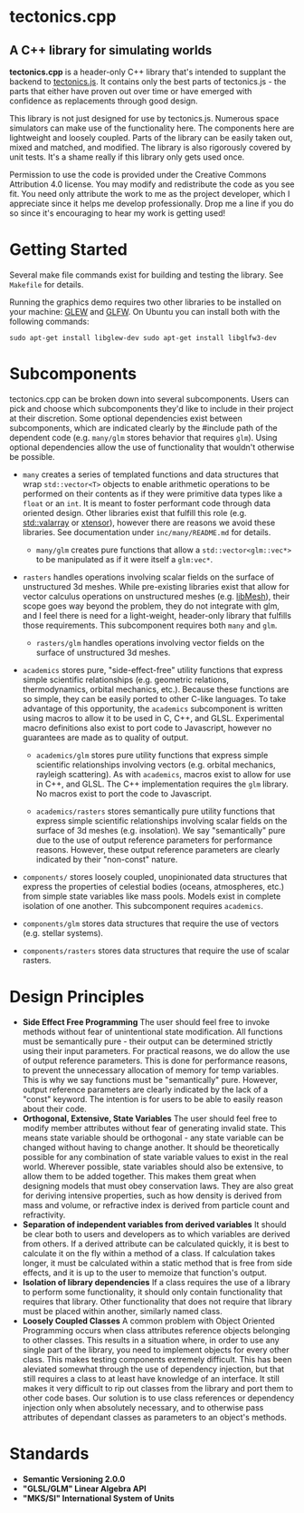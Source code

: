 # tectonics.cpp
## A C++ library for simulating worlds

**tectonics.cpp** is a header-only C++ library that's intended to supplant the backend to [tectonics.js](http://davidson16807.github.io/tectonics.js/). It contains only the best parts of tectonics.js - the parts that either have proven out over time or have emerged with confidence as replacements through good design. 

This library is not just designed for use by tectonics.js. Numerous space simulators can make use of the functionality here. The components here are lightweight and loosely coupled. Parts of the library can be easily taken out, mixed and matched, and modified. The library is also rigorously covered by unit tests. It's a shame really if this library only gets used once. 

Permission to use the code is provided under the Creative Commons Attribution 4.0 license. You may modify and redistribute the code as you see fit. You need only attribute the work to me as the project developer, which I appreciate since it helps me develop professionally. Drop me a line if you do so since it's encouraging to hear my work is getting used! 

# Getting Started
Several make file commands exist for building and testing the library. See `Makefile` for details. 

Running the graphics demo requires two other libraries to be installed on your machine: [GLEW](http://glew.sourceforge.net/) and [GLFW](https://www.glfw.org/). On Ubuntu you can install both with the following commands:

`
sudo apt-get install libglew-dev
sudo apt-get install libglfw3-dev
`

# Subcomponents
tectonics.cpp can be broken down into several subcomponents. Users can pick and choose which subcomponents they'd like to include in their project at their discretion. Some optional dependencies exist between subcomponents, which are indicated clearly by the #include path of the dependent code (e.g. `many/glm` stores behavior that requires `glm`). Using optional dependencies allow the use of functionality that wouldn't otherwise be possible. 

* `many` creates a series of templated functions and data structures that wrap `std::vector<T>` objects to enable arithmetic operations to be performed on their contents as if they were primitive data types like a `float` or an `int`. It is meant to foster performant code through data oriented design. Other libraries exist that fulfill this role (e.g. [std::valarray](https://en.cppreference.com/w/cpp/numeric/composite) or [xtensor](https://github.com/QuantStack/xtensor)), however there are reasons we avoid these libraries. See documentation under `inc/many/README.md` for details.

	- `many/glm` creates pure functions that allow a `std::vector<glm::vec*>` to be manipulated as if it were itself a `glm:vec*`. 

* `rasters` handles operations involving scalar fields on the surface of unstructured 3d meshes. While pre-existing libraries exist that allow for vector calculus operations on unstructured meshes (e.g. [libMesh](https://libmesh.github.io/externalsoftware.html)), their scope goes way beyond the problem, they do not integrate with glm, and I feel there is need for a light-weight, header-only library that fulfills those requirements. This subcomponent requires both `many` and `glm`. 

	- `rasters/glm` handles operations involving vector fields on the surface of unstructured 3d meshes. 

* `academics` stores pure, "side-effect-free" utility functions that express simple scientific relationships (e.g. geometric relations, thermodynamics, orbital mechanics, etc.). Because these functions are so simple, they can be easily ported to other C-like languages. To take advantage of this opportunity, the `academics` subcomponent is written using macros to allow it to be used in C, C++, and GLSL. Experimental macro definitions also exist to port code to Javascript, however no guarantees are made as to quality of output. 

	- `academics/glm` stores pure utility functions that express simple scientific relationships involving vectors (e.g. orbital mechanics, rayleigh scattering). As with `academics`, macros exist to allow for use in C++, and GLSL. The C++ implementation requires the `glm` library. No macros exist to port the code to Javascript. 

	- `academics/rasters` stores semantically pure utility functions that express simple scientific relationships involving scalar fields on the surface of 3d meshes (e.g. insolation). We say "semantically" pure due to the use of output reference parameters for performance reasons. However, these output reference parameters are clearly indicated by their "non-const" nature.

* `components/` stores loosely coupled, unopinionated data structures that express the properties of celestial bodies (oceans, atmospheres, etc.) from simple state variables like mass pools. Models exist in complete isolation of one another. This subcomponent requires `academics`.

* `components/glm` stores data structures that require the use of vectors (e.g. stellar systems). 

* `components/rasters` stores data structures that require the use of scalar rasters.

# Design Principles
* **Side Effect Free Programming** The user should feel free to invoke methods without fear of unintentional state modification. All functions must be semantically pure - their output can be determined strictly using their input parameters. For practical reasons, we do allow the use of output reference parameters. This is done for performance reasons, to prevent the unnecessary allocation of memory for temp variables. This is why we say functions must be "semantically" pure. However, output reference parameters are clearly indicated by the lack of a "const" keyword. The intention is for users to be able to easily reason about their code. 
* **Orthogonal, Extensive, State Variables** The user should feel free to modify member attributes without fear of generating invalid state. This means state variable should be orthogonal - any state variable can be changed without having to change another. It should be theoretically possible for any combination of state variable values to exist in the real world. Wherever possible, state variables should also be extensive, to allow them to be added together. This makes them great when designing models that must obey conservation laws. They are also great for deriving intensive properties, such as how density is derived from mass and volume, or refractive index is derived from particle count and refractivity. 
* **Separation of independent variables from derived variables** It should be clear both to users and developers as to which variables are derived from others. If a derived attribute can be calculated quickly, it is best to calculate it on the fly within a method of a class. If calculation takes longer, it must be calculated within a static method that is free from side effects, and it is up to the user to memoize that function's output.
* **Isolation of library dependencies** If a class requires the use of a library to perform some functionality, it should only contain functionality that requires that library. Other functionality that does not require that library must be placed within another, similarly named class. 
* **Loosely Coupled Classes** A common problem with Object Oriented Programming occurs when class attributes reference objects belonging to other classes. This results in a situation where, in order to use any single part of the library, you need to implement objects for every other class. This makes testing components extremely difficult. This has been aleviated somewhat through the use of dependency injection, but that still requires a class to at least have knowledge of an interface. It still makes it very difficult to rip out classes from the library and port them to other code bases. Our solution is to use class references or dependency injection only when absolutely necessary, and to otherwise pass attributes of dependant classes as parameters to an object's methods. 

# Standards
* **Semantic Versioning 2.0.0**
* **"GLSL/GLM" Linear Algebra API**
* **"MKS/SI" International System of Units**
